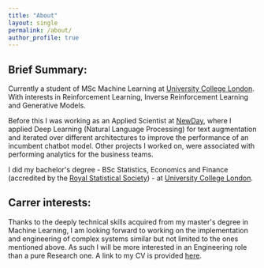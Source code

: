 ```yaml
---
title: "About"
layout: single
permalink: /about/
author_profile: true
---
```


## Brief Summary:
Currently a student of MSc Machine Learning at [University College London](https://www.ucl.ac.uk). With interests in Reinforcement Learning, Inverse Reinforcement Learning and Generative Models.

Before this I was working as an Applied Scientist at [NewDay](https://www.newday.co.uk/), where I applied Deep Learning (Natural Language Processing) for text augmentation and iterated over different architectures to improve the performance of an incumbent chatbot model. Other projects I worked on, were associated with performing analytics for the business teams.

I did my bachelor's degree - BSc Statistics, Economics and Finance (accredited by the [Royal Statistical Society](https://rss.org.uk/)) - at [University College London](https://www.ucl.ac.uk).

## Carrer interests:
Thanks to the deeply technical skills acquired from my master's degree in Machine Learning, I am looking forward to working on the implementation and engineering of complex systems similar but not limited to the ones mentioned above. As such I will be more interested in an Engineering role than a pure Research one. A link to my CV is provided [here](https://drive.google.com/file/d/1niE8rHBPrsh14YpeACAN8Ew3BZWiFzyr/view?usp=drive_link).